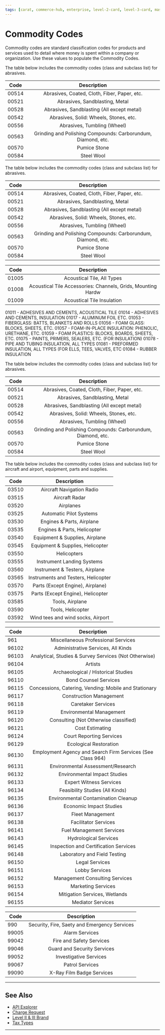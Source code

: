 ```yaml
---
tags: [carat, commerce-hub, enterprise, level-2-card, level-3-card, mastercard, visa, american-express, discover, purchase-card, commercial-card, business-card]
---
```


# Commodity Codes


Commodity codes are standard classification codes for products and services used to detail where money is spent within a company or organization. Use these values to populate the Commodity Codes.


<!--
type: tab
title: 005 Abrasives
-->

The table below includes the commodity codes (class and subclass list) for abrasives.

| Code | Description |
| -------- | :--: |
| 00514 | Abrasives, Coated, Cloth, Fiber, Paper, etc. |
| 00521 | Abrasives, Sandblasting, Metal |
| 00528 | Abrasives, Sandblasting (All except metal) |
| 00542 | Abrasives, Solid: Wheels, Stones, etc. |
| 00556 | Abrasives, Tumbling (Wheel) |
| 00563 | Grinding and Polishing Compounds: Carborundum, Diamond, etc. |
| 00570 | Pumice Stone |
| 00584 | Steel Wool |

<!--
type: tab
title: 010 Acoustical Tile, Insulating Materials and Supplies
-->

The table below includes the commodity codes (class and subclass list) for abrasives.

| Code | Description |
| -------- | :--: |
| 00514 | Abrasives, Coated, Cloth, Fiber, Paper, etc. |
| 00521 | Abrasives, Sandblasting, Metal |
| 00528 | Abrasives, Sandblasting (All except metal) |
| 00542 | Abrasives, Solid: Wheels, Stones, etc. |
| 00556 | Abrasives, Tumbling (Wheel) |
| 00563 | Grinding and Polishing Compounds: Carborundum, Diamond, etc. |
| 00570 | Pumice Stone |
| 00584 | Steel Wool |

| Code | Description |
| -------- | :--: |
| 01005 | Acoustical Tile, All Types |
| 01008 | Acoustical Tile Accessories: Channels, Grids, Mounting Hardw |
| 01009 | Acoustical Tile Insulation |
01011 - ADHESIVES AND CEMENTS, ACOUSTICAL TILE
01014 - ADHESIVES AND CEMENTS, INSULATION
01017 - ALUMINUM FOIL ETC.
01053 - FIBERGLASS: BATTS, BLANKETS AND ROLLS
01056 - FOAM GLASS: BLOCKS, SHEETS, ETC.
01057 - FOAM-IN-PLACE INSULATION: PHENOLIC, URETHANE, ETC.
01059 - FOAM PLASTICS: BLOCKS, BOARDS, SHEETS, ETC.
01075 - PAINTS, PRIMERS, SEALERS, ETC. (FOR INSULATION)
01078 - PIPE AND TUBING INSULATION, ALL TYPES
01081 - PREFORMED INSULATION, ALL TYPES (FOR ELLS, TEES, VALVES, ETC
01084 - RUBBER INSULATION


<!--
type: tab
title: 005 Abrasives
-->

The table below includes the commodity codes (class and subclass list) for abrasives.

| Code | Description |
| -------- | :--: |
| 00514 | Abrasives, Coated, Cloth, Fiber, Paper, etc. |
| 00521 | Abrasives, Sandblasting, Metal |
| 00528 | Abrasives, Sandblasting (All except metal) |
| 00542 | Abrasives, Solid: Wheels, Stones, etc. |
| 00556 | Abrasives, Tumbling (Wheel) |
| 00563 | Grinding and Polishing Compounds: Carborundum, Diamond, etc. |
| 00570 | Pumice Stone |
| 00584 | Steel Wool |


The table below includes the commodity codes (class and subclass list) for aircraft and airport, equipment, parts and supplies.

| Code | Description |
| -------- | :--: |
| 03510 | Aircraft Navigation Radio |
| 03515 | Aircraft Radar |
| 03520 | Airplanes |
| 03525 | Automatic Pilot Systems |
| 03530 | Engines & Parts, Airplane |
| 03535 | Engines & Parts, Helicopter |
| 03540 | Equipment & Supplies, Airplane |
| 03545 | Equipment & Supplies, Helicopter |
| 03550 | Helicopters |
| 03555 | Instrument Landing Systems |
| 03560 | Instrument & Testers, Airplane |
| 03565 | Instruments and Testers, Helicopter |
| 03570 | Parts (Except Engine), Airplane)
| 03575 | Parts (Except Engine), Helicopter |
| 03585 | Tools, Airplane |
| 03590 | Tools, Helicopter |
| 03592 | Wind tees and wind socks, Airport |

<!--
type: tab
title: 961 Prof Svc
-->

| Code | Description |
| -------- | :--: |
| 961 | Miscellaneous Professional Services |
| 96102 | Administrative Services, All Kinds |
| 96103 | Analytical, Studies & Survey Services (Not Otherwise) |
| 96104 | Artists |
| 96105 | Archaeological / Historical Studies |
| 96110 | Bond Counsel Services |
| 96115 | Concessions, Catering, Vending: Mobile and Stationary |
| 96117 | Construction Management |
| 96118 | Caretaker Services |
| 96119 | Environmental Management |
| 96120 | Consulting (Not Otherwise classified) |
| 96121 | Cost Estimating |
| 96124 | Court Reporting Services |
| 96129 | Ecological Restoration |
| 96130 | Employment Agency and Search Firm Services (See Class 964)
| 96131 | Environmental Assessment/Research |
| 96132 | Environmental Impact Studies |
| 96133 | Expert Witness Services |
| 96134 | Feasibility Studies (All Kinds) |
| 96135 | Environmental Contamination Cleanup |
| 96136 | Economic Impact Studies |
| 96137 | Fleet Management |
| 96138 | Facilitator Services |
| 96141 | Fuel Management Services |
|96143 | Hydrological Services |
| 96145 | Inspection and Certification Services |
| 96148 | Laboratory and Field Testing |
| 96150 | Legal Services |
| 96151 | Lobby Services |
| 96152 | Management Consulting Services |
| 96153 | Marketing Services |
| 96154 | Mitigation Services, Wetlands |
| 96155 | Mediator Services |


| Code | Description |
| -------- | :--: |
| 990 | Security, Fire, Saety and Emergency Services |
| 99005 | Alarm Services |
| 99042 | Fire and Safety Services |
| 99046 | Guard and Security Services |
| 99052 | Investigative Services |
| 99067 | Patrol Services |
| 99090 | X-Ray Film Badge Services |

<!-- type: tab-end -->

---

## See Also

- [API Explorer](../api/?type=post&path=/payments/v1/charges)
- [Charge Request](path?=docs/Resources/API-Documents/Payments/Charges.md)
- [Level II & III Brand](path?=docs/Resources/Guides/Level23/Level23-Brand-Req.md)
- [Tax Types](path?=docs/Resources/Guides/Level23/Tax-Types.md)

---
